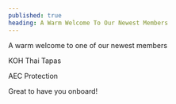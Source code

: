 ```yaml
---
published: true
heading: A Warm Welcome To Our Newest Members
---
```

A warm welcome to one of our newest members

KOH Thai Tapas

AEC Protection

Great to have you onboard!
